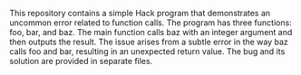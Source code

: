 This repository contains a simple Hack program that demonstrates an uncommon error related to function calls. The program has three functions: foo, bar, and baz.  The main function calls baz with an integer argument and then outputs the result. The issue arises from a subtle error in the way baz calls foo and bar, resulting in an unexpected return value.  The bug and its solution are provided in separate files.